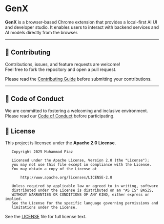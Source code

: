 # GenX

**GenX** is a browser-based Chrome extension that provides a local-first AI UI and developer studio. It enables users to interact with backend services and AI models directly from the browser.

---

## 🤝 Contributing

Contributions, issues, and feature requests are welcome!  
Feel free to fork the repository and open a pull request.

Please read the [Contributing Guide](CONTRIBUTING.md) before submitting your contributions.

---

## 📜 Code of Conduct

We are committed to fostering a welcoming and inclusive environment.  
Please read our [Code of Conduct](CODE_OF_CONDUCT.md) before participating.

## 📄 License

This project is licensed under the **Apache 2.0 License**.
```text
   Copyright 2025 Muhammad Fiaz

   Licensed under the Apache License, Version 2.0 (the "License");
   you may not use this file except in compliance with the License.
   You may obtain a copy of the License at

       http://www.apache.org/licenses/LICENSE-2.0

   Unless required by applicable law or agreed to in writing, software
   distributed under the License is distributed on an "AS IS" BASIS,
   WITHOUT WARRANTIES OR CONDITIONS OF ANY KIND, either express or implied.
   See the License for the specific language governing permissions and
   limitations under the License.
```
See the [LICENSE](LICENSE) file for full license text.

